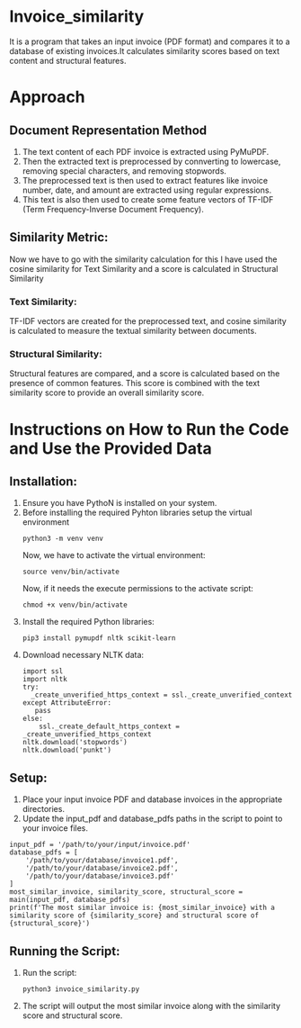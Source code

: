 # Invoice_similarity
It is a program that takes an input invoice (PDF format) and compares it to a database of existing invoices.It calculates similarity scores based on text content and structural features.

# Approach
## Document Representation Method
1. The text content of each PDF invoice is extracted using PyMuPDF.
2. Then the extracted text is preprocessed by connverting to lowercase, removing special characters, and removing stopwords.
3. The preprocessed text is then used to extract features like invoice number, date, and amount are extracted using regular expressions.
4. This text is also then used to create some feature vectors of TF-IDF (Term Frequency-Inverse Document Frequency).

## Similarity Metric:
Now we have to go with the similarity calculation for this I have used the cosine similarity for Text Similarity and a score is calculated in Structural Similarity
### Text Similarity:
TF-IDF vectors are created for the preprocessed text, and cosine similarity is calculated to measure the textual similarity between documents.
### Structural Similarity:
Structural features are compared, and a score is calculated based on the presence of common features. This score is combined with the text similarity score to provide an overall similarity score.

# Instructions on How to Run the Code and Use the Provided Data
## Installation:

1. Ensure you have PythoN is installed on your system.
2. Before installing the required Pyhton libraries setup the virtual environment
    ```
    python3 -m venv venv
    ```
    Now, we have to activate the virtual environment:
   ```
   source venv/bin/activate
    ```
   Now, if it needs the execute permissions to the activate script:
   ```
   chmod +x venv/bin/activate
   ```
4. Install the required Python libraries:
    ```
   pip3 install pymupdf nltk scikit-learn
    ```
5. Download necessary NLTK data:
   ```
   import ssl
   import nltk
   try:
     _create_unverified_https_context = ssl._create_unverified_context
   except AttributeError:
      pass
   else:
       ssl._create_default_https_context = _create_unverified_https_context
   nltk.download('stopwords')
   nltk.download('punkt')
   ```
## Setup:
1. Place your input invoice PDF and database invoices in the appropriate directories.
2. Update the input_pdf and database_pdfs paths in the script to point to your invoice files.

```
input_pdf = '/path/to/your/input/invoice.pdf'
database_pdfs = [
    '/path/to/your/database/invoice1.pdf',
    '/path/to/your/database/invoice2.pdf',
    '/path/to/your/database/invoice3.pdf'
]
most_similar_invoice, similarity_score, structural_score = main(input_pdf, database_pdfs)
print(f'The most similar invoice is: {most_similar_invoice} with a similarity score of {similarity_score} and structural score of {structural_score}')
```

## Running the Script:
1. Run the script:
   ```
   python3 invoice_similarity.py
   ```
2. The script will output the most similar invoice along with the similarity score and structural score. 
